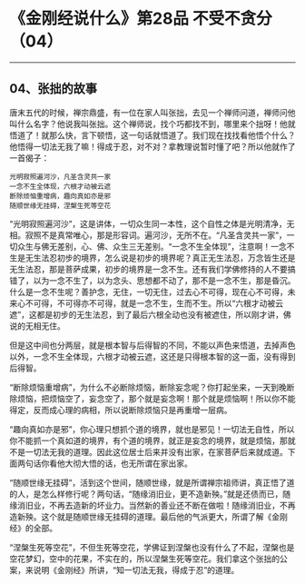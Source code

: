 # 《金刚经说什么》第28品 不受不贪分（04）

------

## 04、张拙的故事

唐末五代的时候，禅宗鼎盛，有一位在家人叫张拙，去见一个禅师问道，禅师问他叫什么名字？他说我叫张拙。这个禅师说，找个巧都找不到，哪里来个拙呀！他就悟道了！就那么快，言下顿悟，这一句话就悟道了。我们现在找找看他悟个什么？他悟得一切法无我了嘛！得成于忍，对不对？拿教理说暂时懂了吧？所以他就作了一首偈子：

```
光明寂照遍河沙，凡圣含灵共一家
一念不生全体现，六根才动被云遮
断除烦恼重增病，趣向真如亦是邪
随顺世缘无挂碍，涅槃生死等空花
```

“光明寂照遍河沙”，这是讲体，一切众生同一本性，这个自性之体是光明清净，无相。寂照不是真常唯心，那是形容词。遍河沙，无所不在。“凡圣含灵共一家”，一切众生与佛无差别，心、佛、众生三无差别。“一念不生全体现”，注意啊！一念不生是无生法忍初步的境界，怎么说是初步的境界呢？真正无生法忍，万念皆生还是无生法忍，那是菩萨成果，初步的境界是一念不生。还有我们学佛修持的人不要搞错了，以为一念不生了，以为念头、思想都不动了，那不是一念不生，那是昏沉。什么是一念不生呢？善护念，无住，一切无住，过去心不可得，现在心不可得，未来心不可得，不可得亦不可得，就是一念不生，生而不生。所以“六根才动被云遮”，这都是初步的无生法忍，到了最后六根全动也没有被遮住，所以刚才讲，佛说的无相无住。

但是这中间也分两层，就是根本智与后得智的不同，不能以声色来悟道，去掉声色以外，一念不生全体现，六根才动被云遮，这还是只得根本智的这一面，没有得到后得智。

“断除烦恼重增病”，为什么不必断除烦恼，断除妄念呢？你打起坐来，一天到晚断除烦恼，把烦恼空了，妄念空了，那个就是妄念啊！那个就是烦恼啊！所以你不能得定，反而成心理的病相，所以说断除烦恼只是再重增一层病。

“趣向真如亦是邪”，你心理只想抓个道的境界，就也是邪见！一切法无自性，所以你不能抓一个真如道的境界，有个道的境界，就正是妄念的境界，就是烦恼，那就不是一切法无我的道理。因此这位居士后来并没有出家，在家菩萨后来就成道。下面两句话你看他大彻大悟的话，也无所谓在家出家。

“随顺世缘无挂碍”，活到这个世间，随顺世缘，就是所谓禅宗祖师讲，真正悟了道的人，是怎么样修行呢？两句话，“随缘消旧业，更不造新殃。”就是还债而已，随缘消旧业，不再去造新的坏业力。当然新的善业还不断在做啦！随缘消旧业，不再造新殃。这个就是随顺世缘无挂碍的道理。最后他的气派更大，所谓了解《金刚经》的全部。

“涅槃生死等空花”，不但生死等空花，学佛证到涅槃也没有什么了不起，涅槃也是空花梦幻，空中的花果，不实在的，所以涅槃生死等空花。我们拿这个张拙的公案，来说明《金刚经》所讲，“知一切法无我，得成于忍”的道理。

